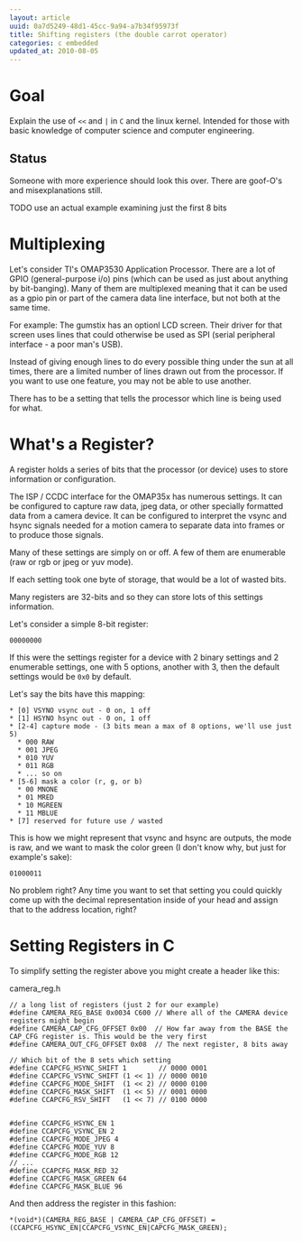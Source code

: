 ```yaml
---
layout: article
uuid: 0a7d5249-48d1-45cc-9a94-a7b34f95973f
title: Shifting registers (the double carrot operator)
categories: c embedded
updated_at: 2010-08-05
---
```


Goal
====

Explain the use of `<<` and `|` in `C` and the linux kernel. Intended for those with basic knowledge of computer science and computer engineering.

Status
------

Someone with more experience should look this over. There are goof-O's and misexplanations still.

TODO use an actual example examining just the first 8 bits

Multiplexing
=============

Let's consider TI's OMAP3530 Application Processor.
There are a lot of GPIO (general-purpose i/o) pins (which can be used as just about anything by bit-banging).
Many of them are multiplexed meaning that it can be used as a gpio pin or part of the camera data line interface, but not both at the same time.

For example:
The gumstix has an optionl LCD screen. Their driver for that screen uses lines that could otherwise be used as SPI (serial peripheral interface - a poor man's USB).

Instead of giving enough lines to do every possible thing under the sun at all times, there are a limited number of lines drawn out from the processor.
If you want to use one feature, you may not be able to use another.

There has to be a setting that tells the processor which line is being used for what.

What's a Register?
==================

A register holds a series of bits that the processor (or device) uses to store information or configuration.

The ISP / CCDC interface for the OMAP35x has numerous settings.
It can be configured to capture raw data, jpeg data, or other specially formatted data from a camera device.
It can be configured to interpret the vsync and hsync signals needed for a motion camera to separate data into frames
or to produce those signals.

Many of these settings are simply on or off. A few of them are enumerable (raw or rgb or jpeg or yuv mode).

If each setting took one byte of storage, that would be a lot of wasted bits.

Many registers are 32-bits and so they can store lots of this settings information.

Let's consider a simple 8-bit register:

    00000000

If this were the settings register for a device with 2 binary settings and 2 enumerable settings, one with 5 options, another with 3, then the default settings would be `0x0` by default.

Let's say the bits have this mapping:

    * [0] VSYNO vsync out - 0 on, 1 off
    * [1] HSYNO hsync out - 0 on, 1 off
    * [2-4] capture mode - (3 bits mean a max of 8 options, we'll use just 5)
      * 000 RAW
      * 001 JPEG
      * 010 YUV
      * 011 RGB
      * ... so on
    * [5-6] mask a color (r, g, or b)
      * 00 MNONE
      * 01 MRED
      * 10 MGREEN
      * 11 MBLUE
    * [7] reserved for future use / wasted

This is how we might represent that vsync and hsync are outputs, the mode is raw, and we want to mask the color green (I don't know why, but just for example's sake):

    01000011

No problem right? Any time you want to set that setting you could quickly come up with the decimal representation inside of your head and assign that to the address location, right?

Setting Registers in C
======================

To simplify setting the register above you might create a header like this:

camera_reg.h

    // a long list of registers (just 2 for our example)
    #define CAMERA_REG_BASE 0x0034 C600 // Where all of the CAMERA device registers might begin
    #define CAMERA_CAP_CFG_OFFSET 0x00  // How far away from the BASE the CAP_CFG register is. This would be the very first
    #define CAMERA_OUT_CFG_OFFSET 0x08  // The next register, 8 bits away
    
    // Which bit of the 8 sets which setting
    #define CCAPCFG_HSYNC_SHIFT 1        // 0000 0001
    #define CCAPCFG_VSYNC_SHIFT (1 << 1) // 0000 0010
    #define CCAPCFG_MODE_SHIFT  (1 << 2) // 0000 0100
    #define CCAPCFG_MASK_SHIFT  (1 << 5) // 0001 0000
    #define CCAPCFG_RSV_SHIFT   (1 << 7) // 0100 0000
    
    
    #define CCAPCFG_HSYNC_EN 1
    #define CCAPCFG_VSYNC_EN 2
    #define CCAPCFG_MODE_JPEG 4
    #define CCAPCFG_MODE_YUV 8
    #define CCAPCFG_MODE_RGB 12
    // ...
    #define CCAPCFG_MASK_RED 32
    #define CCAPCFG_MASK_GREEN 64
    #define CCAPCFG_MASK_BLUE 96

And then address the register in this fashion:

    *(void*)(CAMERA_REG_BASE | CAMERA_CAP_CFG_OFFSET) = (CCAPCFG_HSYNC_EN|CCAPCFG_VSYNC_EN|CAPCFG_MASK_GREEN);
